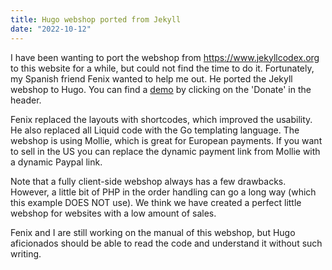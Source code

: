 ```yaml
---
title: Hugo webshop ported from Jekyll
date: "2022-10-12"
---
```


I have been wanting to port the webshop from https://www.jekyllcodex.org to this website for a while, but could not find the time to do it. Fortunately, my Spanish friend Fenix wanted to help me out. He ported the Jekyll webshop to Hugo. You can find a [demo](/donate/) by clicking on the 'Donate' in the header.

Fenix replaced the layouts with shortcodes, which improved the usability. He also replaced all Liquid code with the Go templating language. The webshop is using Mollie, which is great for European payments. If you want to sell in the US you can replace the dynamic payment link from Mollie with a dynamic Paypal link.

Note that a fully client-side webshop always has a few drawbacks. However, a little bit of PHP in the order handling can go a long way (which this example DOES NOT use). We think we have created a perfect little webshop for websites with a low amount of sales.

Fenix and I are still working on the manual of this webshop, but Hugo aficionados should be able to read the code and understand it without such writing.